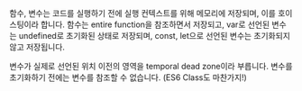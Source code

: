 함수, 변수는 코드를 실행하기 전에 실행 컨텍스트를 위해 메모리에 저장되며, 이를 호이스팅이라 합니다.
함수는 entire function을 참조하면서 저장되고,
var로 선언된 변수는 undefined로 초기화된 상태로 저장되며,
const, let으로 선언된 변수는 초기화되지 않고 저장됩니다.

변수가 실제로 선언된 위치 이전의 영역을 temporal dead zone이라 부릅니다. 변수를 초기화하기 전에는 변수를 참조할 수 없습니다. (ES6 Class도 마찬가지!)
